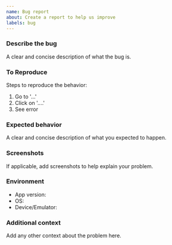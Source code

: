 ```yaml
---
name: Bug report
about: Create a report to help us improve
labels: bug
---
```


### Describe the bug
A clear and concise description of what the bug is.

### To Reproduce
Steps to reproduce the behavior:
1. Go to '...'
2. Click on '....'
3. See error

### Expected behavior
A clear and concise description of what you expected to happen.

### Screenshots
If applicable, add screenshots to help explain your problem.

### Environment
- App version:
- OS:
- Device/Emulator:

### Additional context
Add any other context about the problem here.